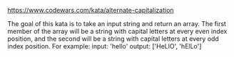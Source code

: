 https://www.codewars.com/kata/alternate-capitalization

The goal of this kata is to take an input string and return an array. The first member of the array will be a string with capital letters at every even index position, and the second will be a string with capital letters at every odd index position. For example:
input: 'hello'
output: ['HeLlO', 'hElLo']

